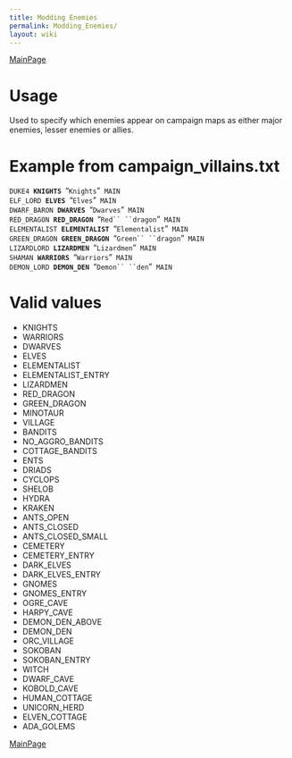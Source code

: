 ```yaml
---
title: Modding Enemies
permalink: Modding_Enemies/
layout: wiki
---
```


[MainPage](/keeperrl_wiki/ "wikilink")

Usage
=====

Used to specify which enemies appear on campaign maps as either major
enemies, lesser enemies or allies.

Example from campaign\_villains.txt
===================================

`DUKE4 `**`KNIGHTS`**` `“`Knights`”` MAIN`  
`ELF_LORD `**`ELVES`**` `“`Elves`”` MAIN`  
`DWARF_BARON `**`DWARVES`**` `“`Dwarves`”` MAIN`  
`RED_DRAGON `**`RED_DRAGON`**` `“`Red`` ``dragon`”` MAIN`  
`ELEMENTALIST `**`ELEMENTALIST`**` `“`Elementalist`”` MAIN`  
`GREEN_DRAGON `**`GREEN_DRAGON`**` `“`Green`` ``dragon`”` MAIN`  
`LIZARDLORD `**`LIZARDMEN`**` `“`Lizardmen`”` MAIN`  
`SHAMAN `**`WARRIORS`**` `“`Warriors`”` MAIN`  
`DEMON_LORD `**`DEMON_DEN`**` `“`Demon`` ``den`”` MAIN`

Valid values
============

-   KNIGHTS
-   WARRIORS
-   DWARVES
-   ELVES
-   ELEMENTALIST
-   ELEMENTALIST\_ENTRY
-   LIZARDMEN
-   RED\_DRAGON
-   GREEN\_DRAGON
-   MINOTAUR
-   VILLAGE
-   BANDITS
-   NO\_AGGRO\_BANDITS
-   COTTAGE\_BANDITS
-   ENTS
-   DRIADS
-   CYCLOPS
-   SHELOB
-   HYDRA
-   KRAKEN
-   ANTS\_OPEN
-   ANTS\_CLOSED
-   ANTS\_CLOSED\_SMALL
-   CEMETERY
-   CEMETERY\_ENTRY
-   DARK\_ELVES
-   DARK\_ELVES\_ENTRY
-   GNOMES
-   GNOMES\_ENTRY
-   OGRE\_CAVE
-   HARPY\_CAVE
-   DEMON\_DEN\_ABOVE
-   DEMON\_DEN
-   ORC\_VILLAGE
-   SOKOBAN
-   SOKOBAN\_ENTRY
-   WITCH
-   DWARF\_CAVE
-   KOBOLD\_CAVE
-   HUMAN\_COTTAGE
-   UNICORN\_HERD
-   ELVEN\_COTTAGE
-   ADA\_GOLEMS

[MainPage](/keeperrl_wiki/ "wikilink")

